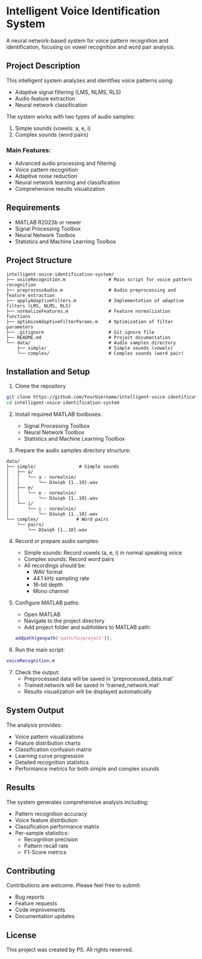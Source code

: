 # Intelligent Voice Identification System

A neural network-based system for voice pattern recognition and identification, focusing on vowel recognition and word pair analysis.

## Project Description

This intelligent system analyzes and identifies voice patterns using:

- Adaptive signal filtering (LMS, NLMS, RLS)
- Audio feature extraction
- Neural network classification

The system works with two types of audio samples:

1. Simple sounds (vowels: a, e, i)
2. Complex sounds (word pairs)

### Main Features:

- Advanced audio processing and filtering
- Voice pattern recognition
- Adaptive noise reduction
- Neural network learning and classification
- Comprehensive results visualization

## Requirements

- MATLAB R2023b or newer
- Signal Processing Toolbox
- Neural Network Toolbox
- Statistics and Machine Learning Toolbox

## Project Structure

```
intelligent-voice-identification-system/
├── voiceRecognition.m                # Main script for voice pattern recognition
├── preprocessAudio.m                 # Audio preprocessing and feature extraction
├── applyAdaptiveFilters.m            # Implementation of adaptive filters (LMS, NLMS, RLS)
├── normalizeFeatures.m               # Feature normalization functions
├── optimizeAdaptiveFilterParams.m    # Optimization of filter parameters
├── .gitignore                        # Git ignore file
├── README.md                         # Project documentation
└── data/                             # Audio samples directory
    ├── simple/                       # Simple sounds (vowels)
    └── complex/                      # Complex sounds (word pair)
```

## Installation and Setup

1. Clone the repository

```bash
git clone https://github.com/YourUsername/intelligent-voice-identification-system.git
cd intelligent-voice-identification-system
```

2. Install required MATLAB toolboxes:

   - Signal Processing Toolbox
   - Neural Network Toolbox
   - Statistics and Machine Learning Toolbox

3. Prepare the audio samples directory structure:

```
data/
├── simple/                # Simple sounds
│   ├── a/
│   │   └── a - normalnie/
│   │       └── Dźwięk {1..10}.wav
│   ├── e/
│   │   └── e - normalnie/
│   │       └── Dźwięk {1..10}.wav
│   └── i/
│       └── i - normalnie/
│           └── Dźwięk {1..10}.wav
└── complex/              # Word pairs
    └── pairs/
        └── Dźwięk {1..10}.wav
```

4. Record or prepare audio samples:

   - Simple sounds: Record vowels (a, e, i) in normal speaking voice
   - Complex sounds: Record word pairs
   - All recordings should be:
     - WAV format
     - 44.1 kHz sampling rate
     - 16-bit depth
     - Mono channel

5. Configure MATLAB paths:

   - Open MATLAB
   - Navigate to the project directory
   - Add project folder and subfolders to MATLAB path:

   ```matlab
   addpath(genpath('path/to/project'));
   ```

6. Run the main script:

```matlab
voiceRecognition.m
```

7. Check the output:
   - Preprocessed data will be saved in 'preprocessed_data.mat'
   - Trained network will be saved in 'trained_network.mat'
   - Results visualization will be displayed automatically

## System Output

The analysis provides:

- Voice pattern visualizations
- Feature distribution charts
- Classification confusion matrix
- Learning curve progression
- Detailed recognition statistics
- Performance metrics for both simple and complex sounds

## Results

The system generates comprehensive analysis including:

- Pattern recognition accuracy
- Voice feature distribution
- Classification performance matrix
- Per-sample statistics:
  - Recognition precision
  - Pattern recall rate
  - F1-Score metrics

## Contributing

Contributions are welcome. Please feel free to submit:

- Bug reports
- Feature requests
- Code improvements
- Documentation updates

## License

This project was created by PS. All rights reserved.
